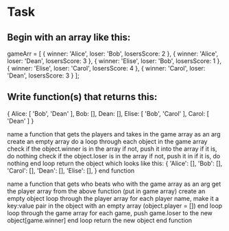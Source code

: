 # Task

## Begin with an array like this:

gameArr = [
{ winner: 'Alice', loser: 'Bob', losersScore: 2 },
{ winner: 'Alice', loser: 'Dean', losersScore: 3 },
{ winner: 'Elise', loser: 'Bob', losersScore: 1 },
{ winner: 'Elise', loser: 'Carol', losersScore: 4 },
{ winner: 'Carol', loser: 'Dean', losersScore: 3 }
];

## Write function(s) that returns this:

{
Alice: [ 'Bob', 'Dean' ],
Bob: [],
Dean: [],
Elise: [ 'Bob', 'Carol' ],
Carol: [ 'Dean' ]
}

name a function that gets the players and takes in the game array as an arg
create an empty array
do a loop through each object in the game array
check if the object.winner is in the array
if not, push it into the array
if it is, do nothing
check if the object.loser is in the array
if not, push it in
if it is, do nothing
end loop
return the object which looks like this:
{
'Alice': [],
'Bob': [],
'Carol': [],
'Dean': [],
'Elise': [],
}
end function

name a function that gets who beats who with the game array as an arg
get the player array from the above function (put in game array)
create an empty object
loop through the player array
for each player name, make it a key:value pair in the
object with an empty array (object.player = [])
end loop
loop through the game array
for each game, push game.loser to the new object[game.winner]
end loop
return the new object
end function
